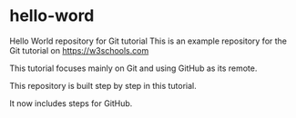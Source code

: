 # hello-word
Hello World repository for Git tutorial
This is an example repository for the Git tutorial on https://w3schools.com

This tutorial focuses mainly on Git and using GitHub as its remote.

This repository is built step by step in this tutorial.

It now includes steps for GitHub.
